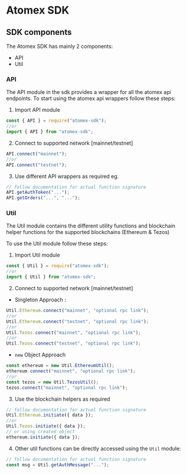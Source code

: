 # Atomex SDK

## SDK components

The Atomex SDK has mainly 2 components:

- API
- Util

### API

The API module in the sdk provides a wrapper for all the atomex api endpoints. To start using the atomex api wrappers follow these steps:

1. Import API module

```js
const { API } = require("atomex-sdk");
//or
import { API } from "atomex-sdk";
```

2. Connect to supported network [mainnet/testnet]

```js
API.connect("mainnet");
//or
API.connect("testnet");
```

3. Use different API wrappers as required eg.

```js
// follow documentation for actual function signature
API.getAuthToken("...");
API.getOrders("...", "...");
```

### Util

The Util module contains the different utility functions and blockchain helper functions for the supported blockchains (Ethereum & Tezos)

To use the Util module follow these steps:

1. Import Util module

```js
const { Util } = require("atomex-sdk");
//or
import { Util } from "atomex-sdk";
```

2. Connect to supported network [mainnet/testnet]

- Singleton Approach :

```js
Util.Ethereum.connect("mainnet", "optional rpc link");
//or
Util.Ethereum.connect("testnet", "optional rpc link");
//or
Util.Tezos.connect("mainnet", "optional rpc link");
//or
Util.Tezos.connect("testnet", "optional rpc link");
```

- `new` Object Approach

```js
const ethereum = new Util.EthereumUtil();
ethereum.connect("mainnet", "optional rpc link");
//or
const tezos = new Util.TezosUtil();
tezos.connect("mainnet", "optional rpc link");
```

3. Use the blockchain helpers as required

```js
// follow documentation for actual function signature
Util.Ethereum.initiate({ data });
//or
Util.Tezos.initiate({ data });
// or using created object
ethereum.initiate({ data });
```

4. Other util functions can be directly accessed using the `Util` module:

```js
// follow documentation for actual function signature
const msg = Util.getAuthMessage("...");
```
